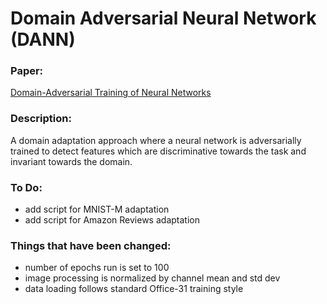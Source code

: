 # Domain Adversarial Neural Network (DANN)

### Paper:
[Domain-Adversarial Training of Neural Networks](https://arxiv.org/pdf/1505.07818.pdf)

### Description:
A domain adaptation approach where a neural network is adversarially trained to detect features 
which are discriminative towards the task and invariant towards the domain.

### To Do:
- add script for MNIST-M adaptation
- add script for Amazon Reviews adaptation

### Things that have been changed:
- number of epochs run is set to 100
- image processing is normalized by channel mean and std dev
- data loading follows standard Office-31 training style